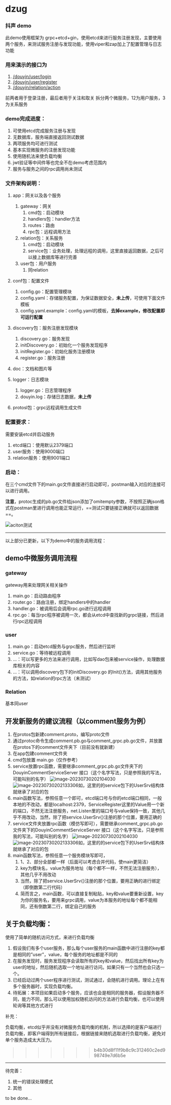 # dzug
### 抖声 demo

此demo使用框架为 grpc+etcd+gin，使用etcd来进行服务注册发现，主要使用两个服务，来测试服务注册与发现功能，使用viper和zap加上了配置管理与日志功能



### 用来演示的接口为

1. [/douyin/user/login](https://apifox.com/apidoc/shared-09d88f32-0b6c-4157-9d07-a36d32d7a75c/api-50707522)
2. [/douyin/user/register](https://apifox.com/apidoc/shared-09d88f32-0b6c-4157-9d07-a36d32d7a75c/api-50707521)
3. [/douyin/relation/action](https://apifox.com/apidoc/shared-09d88f32-0b6c-4157-9d07-a36d32d7a75c/api-50707530)

前两者用于登录注册，最后者用于关注和取关
拆分两个微服务，12为用户服务，3为关系服务



### demo完成进度：

1. 可使用etcd完成服务注册与发现
2. 无数据库，服务端直接返回测试数据
3. 两项服务均可进行测试
4. 基本实现微服务的注册发现功能
5. 使用随机法来使负载均衡
6. jwt验证等中间件等也完全不在demo考虑范围内
7. 服务与服务之间的rpc调用尚未测试



### 文件架构说明：

1. app：网关以及各个服务
    1. gateway：网关
        1. cmd包：启动模块
        2. handlers包：handler方法
        3. routes：路由
        4. rpc包：远程调用方法
    2. relation包：关系服务
        1. cmd包：启动模块
        2. service包：业务处理，处理远程的调用，这里直接返回数据，之后可以接上数据库等进行完善
    3. user包：用户服务
        1. 同relation
2. conf包：配置文件
    1. config.go：配置管理模块
    2. config.yaml：存储服务配置，为保证数据安全，**未上传**，可使用下面文件模板
    3. config.yaml.example：config.yaml的模板，**去掉example，修改配置即可运行配置**

3. discovery包：服务注册发现模块
    1. discovery.go：服务发现
    2. initDiscovery.go：初始化一个服务发现程序
    3. initRegister.go：初始化服务注册模块
    4. register.go：服务注册
4. doc：文档和图片等
5. logger：日志模块
    1. logger.go：日志管理程序
    2. douyin.log：存储日志数据，**未上传**

6. protosl包：grpc远程调用生成文件



### 配置要求：

需要安装etcd并启动服务

1. etcd端口：使用默认2379端口
2. user服务：使用9000端口
3. relation服务：使用9001端口



### 启动：

在三个cmd文件下的main.go文件直接进行启动即可，postman输入对应的连接可以进行调用。

**注意**，protoc生成的pb.go文件给json添加了omitempty参数，不按照正确json格式在postman里进行调用也能正常运行，==测试只要链接正确就可以返回数据==。



![aciton测试](user_service/doc/image-20230727174553448.png)

---

以上部分已更新，以下为demo中的服务调用流程：

## demo中微服务调用流程

### gateway

gateway用来处理网关相关操作

1. main.go：启动路由程序
2. router.go：路由注册，绑定handlers中的handler
4. handler.go：被调用后会调用rpc.go进行远程调用
5. rpc.go：每当rpc程序被调用一次，都会从etcd中查找新的grpc链接，然后进行rpc远程调用

### user

1. main.go：启动etcd服务与grpc服务，然后进行监听
2. service.go：等待被远程调用
3. …：可以写更多的方法来进行调用，比如写dao包来被service操作，处理数据库相关的内容
4. …：可以调用discovery包下的initDiscovery.go 的Init()方法，调用其他服务的方法，如relation的rpc方法（未测试）

### Relation

基本同user

## 开发新服务的建议流程（以comment服务为例）

1. 在protos包新建comment.proto，编写proto文件
2. 通过protoc命令生成comment.pb.go与comment_grpc.pb.go文件，并放置在protos下的comment文件夹下（目前没有就新建）
3. 在app包建comment文件夹
4. cmd包放置 main.go（仅作参考）
5. service放置rpc函数，需要继承comment_grpc.pb.go文件夹下的DouyinCommentServiceServer 接口（这个名字写法，只是参照我的写法，可能叫别的名字）
   ![image-20230730202104030](doc/image-20230730202104030.png)
   ![image-20230730202133306](doc/image-20230730202133306.png)如，这里的的service包下的UserSrv结构体就继承了对应的包
6. main函数写法，参照任意一个即可，etcd端口号与你的etcd端口相同，一般本地的不改动，都是localhost:2379，ServiceRegister这里的Value用一个新的端口，不然无法注册服务，net.Listen里的端口号与value保持一致，其他几乎不用改动，当然，除了把service.UserSrv{}注册的那个位置，要用正确的
5. service文件夹放置rpc函数（模仿写即可），需要继承comment_grpc.pb.go文件夹下的DouyinCommentServiceServer 接口（这个名字写法，只是参照我的写法，可能叫别的名字）
   ![image-20230730202104030](doc/image-20230730202104030.png)
   ![image-20230730202133306](doc/image-20230730202133306.png)如，这里的的service包下的UserSrv结构体就继承了对应的包
6. main函数写法，参照任意一个服务模块写即可，
    1. 1、2、部分全部都一样（后面可以考虑合并代码，使main更简洁）
    2. key为模块名，value为服务地址（每个都不一样，不然无法注册服务），其他几乎不用改动
    3. 当然，除了把service.UserSrv{}注册的那个位置，要用正确的进行绑定（即倒数第二行代码）
    4. 简而言之，main函数，可以直接复制粘贴，key和value要重新设置，key为你的服务名，要用来grpc调用，value为本服务的地址每个都不能相同，还有倒数第二行，绑定自己的服务




## 关于负载均衡：

使用了简单的随机访问方式，来进行负载均衡

1. 假设我们有多个user服务，那么每个user服务的main函数中进行注册的key都是相同的”user”，value，每个服务的地址都是不同的
2. 在服务发现时，服务发现程序会读取所有的key和value，然后找出所有key为user的地址，然后随机选取一个地址进行访问。如果只有一个当然也会只选一个。
3. 已经启动过两个user程序进行测试，测试通过，会随机进行调用。理论上在有多个服务器时，实现负载均衡。
4. 待拓展：本项目如果启动多个服务，应该也会是相同的服务器，假设服务器不同，能力不同，那么可以使用加权随机访问的方法进行负载均衡，也可以使用轮询等其他方式进行

补充：

负载均衡，etcd似乎并没有对微服务负载均衡的机制，所以选择的是客户端进行负载均衡，即客户端得到所有链接后，根据链接来随机选取进行负载均衡，避免对单个服务造成太大压力。
>>>>>>> b4b30d8f11f9b8c9c312460c2ed998749e7d6b5e

---

待完善：

1. 统一的错误处理模式
2. 其他

to be done...
